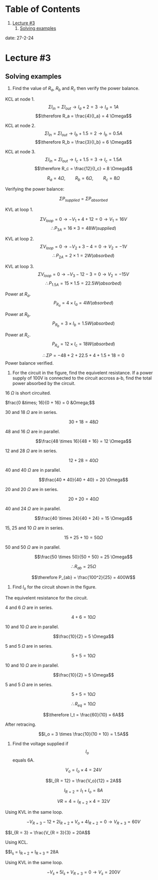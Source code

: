 
# Table of Contents

1.  [Lecture #3](#org6465c31)
    1.  [Solving examples](#org7762181)

date: 27-2-24


<a id="org6465c31"></a>

# Lecture #3


<a id="org7762181"></a>

## Solving examples

1.  Find the value of $R_a$, $R_b$ and $R_c$ then verify the power balance.

KCL at node 1.
$$\Sigma I_{in} = \Sigma I_{out} \rightarrow I_a + 2 = 3 \rightarrow I_a = 1A$$
$$\therefore R_a = \frac{4}{I_a} = 4 \Omega$$

KCL at node 2.
$$\Sigma I_{in} = \Sigma I_{out} \rightarrow I_b + 1.5 = 2 \rightarrow I_b = 0.5A$$
$$\therefore R_b = \frac{3}{I_b} = 6 \Omega$$

KCL at node 3.
$$\Sigma I_{in} = \Sigma I_{out} \rightarrow I_c + 1.5 = 3 \rightarrow I_c = 1.5A$$
$$\therefore R_c = \frac{12}{I_c} = 8 \Omega$$

$$R_a = 4 \Omega, \qquad R_b = 6 \Omega, \qquad R_c = 8 \Omega$$

Verifying the power balance:

$$\Sigma P_{supplied} = \Sigma P_{absorbed}$$

KVL at loop 1.

$$\Sigma V_{loop} = 0 \rightarrow -V_1 + 4 + 12 = 0 \rightarrow V_1 = 16V$$
$$\therefore P_{3A} = 16 \times 3 = 48W (supplied)$$

KVL at loop 2.
$$\Sigma V_{loop} = 0 \rightarrow -V_2 + 3 - 4 = 0 \rightarrow V_2 = -1V$$
$$\therefore P_{2A} = 2 \times 1 = 2W (absorbed)$$

KVL at loop 3.
$$\Sigma V_{loop} = 0 \rightarrow -V_3 - 12 - 3 = 0 \rightarrow V_2 = -15V$$
$$\therefore P_{1.5A} = 15 \times 1.5 = 22.5W (absorbed)$$

Power at $R_a$.
$$P_{R_a} = 4 \times I_a = 4W (absorbed)$$

Power at $R_b$.
$$P_{R_b} = 3 \times I_b = 1.5W (absorbed)$$

Power at $R_c$.
$$P_{R_a} = 12 \times I_c = 18W (absorbed)$$

$$$$

$$\therefore \Sigma P = -48 + 2 + 22.5 + 4 + 1.5 + 18 = 0$$
Power balance verified.

1.  For the circuit in the figure, find the equivelent resistance. If a power supply of 100V is connected to the circuit accross a-b, find the total power absorbed by the circuit.

16 $\Omega$ is short circuited.

$frac{0 &times; 16}{0 + 16} = 0 &Omega;$$

30 and 18 $\Omega$ are in series.

$$30 + 18 = 48 \Omega$$

48 and 16 $\Omega$ are in parallel.

$$\frac{48 \times 16}{48 + 16} = 12 \Omega$$

12 and 28 $\Omega$ are in series.

$$12 + 28 = 40 \Omega$$

40 and 40 $\Omega$ are in parallel.

$$\frac{40 * 40}{40 + 40} = 20 \Omega$$

20 and 20 $\Omega$ are in series.

$$20 + 20 = 40 \Omega$$

40 and 24 $\Omega$ are in parallel.

$$\frac{40 \times 24}{40 + 24} = 15 \Omega$$

15, 25 and 10 $\Omega$ are in series.

$$15 + 25 + 10 = 50 \Omega$$

50 and 50 $\Omega$ are in parallel.

$$\frac{50 \times 50}{50 + 50} = 25 \Omega$$

$$\therefore R_{ab} = 25 \Omega$$

$$\therefore P_{ab} = \frac{100^2}{25} = 400W$$

1.  Find $I_o$ for the circuit shown in the figure.

The equivelent resistance for the circuit.

4 and 6 $\Omega$ are in series.

$$4 + 6 = 10 \Omega$$

10 and 10 $\Omega$ are in parallel.

$$\frac{10}{2} = 5 \Omega$$

5 and 5 $\Omega$ are in series.

$$5 + 5 = 10 \Omega$$

10 and 10 $\Omega$ are in parallel.

$$\frac{10}{2} = 5 \Omega$$

5 and 5 $\Omega$ are in series.

$$5 + 5 = 10 \Omega$$

$$\therefore R_{eq} = 10 \Omega$$

$$\therefore I_t = \frac{60}{10} = 6A$$

After retracing.

$$I_o = 3 \times \frac{10}{10 + 10} = 1.5A$$

1.  Find the voltage supplied if $$I_o$$ equals 6A.

$$V_o = I_o \times 4 = 24V$$

$$I_{R = 12} = \frac{V_o}{12} = 2A$$

$$I_{R = 2} = I_1 + I_o = 8A$$

$$V{R = 4} = I_{R = 2} \times 4 = 32V$$

Using KVL in the same loop.

$$-V_{R = 3} - 12 + 2I_{R = 2} + V_o + 4I_{R = 2} = 0 \rightarrow V_{R = 3} = 60V$$

$$I_{R = 3} = \frac{V_{R = 3}{3} = 20A$$

Using KCL.

$$I<sub>s</sub> = I<sub>R = 2</sub> + I<sub>R = 3</sub> = 28A

Using KVL in the same loop.

$$-V_s + 5I_s + V_{R = 3} = 0 \rightarrow V_s = 200V$$

